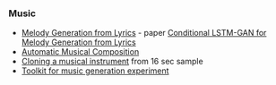 ### Music

+ [Melody Generation from Lyrics](https://github.com/yy1lab/Lyrics-Conditioned-Neural-Melody-Generation) - paper [Conditional LSTM-GAN for Melody Generation from Lyrics](https://arxiv.org/pdf/1908.05551.pdf)
+ [Automatic Musical Composition](https://flujoo.github.io/en/my-approach-to-automatic-musical-composition/)
+ [Cloning a musical instrument](https://erlj.notion.site/Neural-Instrument-Cloning-from-very-few-samples-2cf41d8b630842ee8c7eb55036a1bfd6) from 16 sec sample
+ [Toolkit for music generation experiment](https://github.com/chaosprint/RaveForce)
